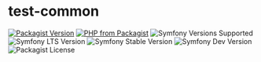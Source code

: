 # test-common
[![Packagist Version](https://img.shields.io/packagist/v/mrgoodbytes8667/test-common?logo=packagist&logoColor=FFF&style=flat)](https://packagist.org/packages/mrgoodbytes8667/test-common)
[![PHP from Packagist](https://img.shields.io/packagist/php-v/mrgoodbytes8667/test-common?logo=php&logoColor=FFF&style=flat)](https://packagist.org/packages/mrgoodbytes8667/test-common)
![Symfony Versions Supported](https://img.shields.io/endpoint?url=https%3A%2F%2Fshields.mrgoodbytes.dev%2Fshield%2Fsymfony%2F%255E6.2&logoColor=FFF&style=flat)
![Symfony LTS Version](https://img.shields.io/endpoint?url=https%3A%2F%2Fshields.mrgoodbytes.dev%2Fshield%2Flts%2F%255E6.2&logoColor=FFF&style=flat)
![Symfony Stable Version](https://img.shields.io/endpoint?url=https%3A%2F%2Fshields.mrgoodbytes.dev%2Fshield%2Fstable%2F%255E6.2&logoColor=FFF&style=flat)
![Symfony Dev Version](https://img.shields.io/endpoint?url=https%3A%2F%2Fshields.mrgoodbytes.dev%2Fshield%2Fdev%2F%255E6.2&logoColor=FFF&style=flat)
![Packagist License](https://img.shields.io/packagist/l/mrgoodbytes8667/test-common?logo=creative-commons&logoColor=FFF&style=flat)
